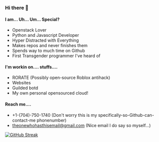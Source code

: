 ### Hi there 👋

<!--
**bobthedev90368/bobthedev90368** is a ✨ _special_ ✨ repository because its `README.md` (this file) appears on your GitHub profile.

Here are some ideas to get you started:

- 🔭 I’m currently working on ...
- 🌱 I’m currently learning ...
- 👯 I’m looking to collaborate on ...
- 🤔 I’m looking for help with ...
- 💬 Ask me about ...
- 📫 How to reach me: ...
- 😄 Pronouns: ...
- ⚡ Fun fact: ...
-->

#### I am... Uh... Um... Special?
- Openstack Lover
- Python and Javascript Developer
- Hyper Distracted with Everything
- Makes repos and never finishes them
- Spends way to much time on Github
- First Transgender programmer I've heard of

#### I'm workin on.... stuffs....
- RORATE (Possibly open-source Roblox antihack)
- Websites
- Guilded botd
- My own personal opensourced cloud!

#### Reach me....
- +1-(704)-750-1740 (Don't worry this is my specifically-so-Github-can-contact-me phonenumber)
- theonewhohasthisemail@gmail.com (Nice email I do say so myself...)


[![GitHub Streak](http://github-readme-streak-stats.herokuapp.com?user=bobthedeveloper90368&theme=dark&hide_border=true&date_format=M%20j%5B%2C%20Y%5D&mode=weekly)](https://git.io/streak-stats)
